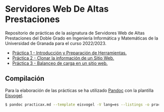 # Servidores Web De Altas Prestaciones

Repositorio de prácticas de la asignatura de Servidores Web de Altas Prestaciones del Doble Grado en Ingeniería Informática y Matemáticas de la Universidad de Granada para el curso 2022/2023.

- [Práctica 1 - Introducción y Preparación de Herramientas.](./Practica1/practica1.pdf)
- [Práctica 2 - Clonar la información de un Sitio Web.](./Practica2/practica2.pdf)
- [Práctica 3 - Balanceo de carga en un sitio web.](./Practica3/practica3.pdf)

## Compilación

Para la elaboración de las prácticas se ha utilizado [Pandoc](https://pandoc.org/) con la plantilla [Eisvogel](https://github.com/Wandmalfarbe/pandoc-latex-template).

```bash
$ pandoc practicax.md --template eisvogel -V lang=es --listings -o practicax.pdf
```
